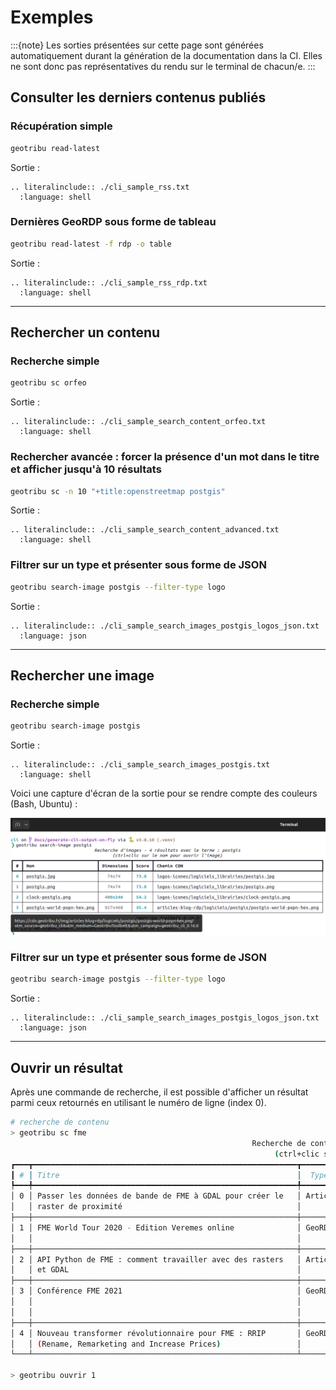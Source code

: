 # Exemples

:::{note}
Les sorties présentées sur cette page sont générées automatiquement durant la génération de la documentation dans la CI. Elles ne sont donc pas représentatives du rendu sur le terminal de chacun/e.
:::

## Consulter les derniers contenus publiés

### Récupération simple

```sh
geotribu read-latest
```

Sortie :

```{eval-rst}
.. literalinclude:: ./cli_sample_rss.txt
  :language: shell
```

### Dernières GeoRDP sous forme de tableau

```sh
geotribu read-latest -f rdp -o table
```

Sortie :

```{eval-rst}
.. literalinclude:: ./cli_sample_rss_rdp.txt
  :language: shell
```

----

## Rechercher un contenu

### Recherche simple

```sh
geotribu sc orfeo
```

Sortie :

```{eval-rst}
.. literalinclude:: ./cli_sample_search_content_orfeo.txt
  :language: shell
```

### Rechercher avancée : forcer la présence d'un mot dans le titre et afficher jusqu'à 10 résultats

```sh
geotribu sc -n 10 "+title:openstreetmap postgis"
```

Sortie :

```{eval-rst}
.. literalinclude:: ./cli_sample_search_content_advanced.txt
  :language: shell
```

### Filtrer sur un type et présenter sous forme de JSON

```sh
geotribu search-image postgis --filter-type logo
```

Sortie :

```{eval-rst}
.. literalinclude:: ./cli_sample_search_images_postgis_logos_json.txt
  :language: json
```

----

## Rechercher une image

### Recherche simple

```sh
geotribu search-image postgis
```

Sortie :

```{eval-rst}
.. literalinclude:: ./cli_sample_search_images_postgis.txt
  :language: shell
```

Voici une capture d'écran de la sortie pour se rendre compte des couleurs (Bash, Ubuntu) :

![Geotribu Toolbelt - Recherche d'images filtrée sous forme de tableau](../static/img/geotribu_search-image_postgis.png)

### Filtrer sur un type et présenter sous forme de JSON

```sh
geotribu search-image postgis --filter-type logo
```

Sortie :

```{eval-rst}
.. literalinclude:: ./cli_sample_search_images_postgis_logos_json.txt
  :language: json
```

----

## Ouvrir un résultat

Après une commande de recherche, il est possible d'afficher un résultat parmi ceux retournés en utilisant le numéro de ligne (index 0).

```sh
# recherche de contenu
> geotribu sc fme
                                                      Recherche de contenus - 5/61 résultats avec le terme : fme  
                                                           (ctrl+clic sur le titre pour ouvrir le contenu)  
┏━━━┳━━━━━━━━━━━━━━━━━━━━━━━━━━━━━━━━━━━━━━━━━━━━━━━━━━━━━━━━━━━┳━━━━━━━━━┳━━━━━━━━━━━━━━━━━━━━━┳━━━━━━━┳━━━━━━━━━━━━━━━━━━━━━━━━━━━━━━━━━━━━━━━━━━━━━━━━━━━━━━━━━━━━┓
┃ # ┃ Titre                                                     ┃  Type   ┃ Date de publication ┃ Score ┃                                                  Mots-clés ┃
┡━━━╇━━━━━━━━━━━━━━━━━━━━━━━━━━━━━━━━━━━━━━━━━━━━━━━━━━━━━━━━━━━╇━━━━━━━━━╇━━━━━━━━━━━━━━━━━━━━━╇━━━━━━━╇━━━━━━━━━━━━━━━━━━━━━━━━━━━━━━━━━━━━━━━━━━━━━━━━━━━━━━━━━━━━┩
│ 0 │ Passer les données de bande de FME à GDAL pour créer le   │ Article │    02 août 2022     │ 60.8  │                                     FME,GDAL,Python,raster │
│   │ raster de proximité                                       │         │                     │       │                                                            │
├───┼───────────────────────────────────────────────────────────┼─────────┼─────────────────────┼───────┼────────────────────────────────────────────────────────────┤
│ 1 │ FME World Tour 2020 - Edition Veremes online              │ GeoRDP  │     15 mai 2020     │ 57.8  │                        FME,GDAL,GeoMapFish,GeoServer,GRASS │
│   │                                                           │         │                     │       │                              GIS,OpenStreetMap,Python,QGIS │
├───┼───────────────────────────────────────────────────────────┼─────────┼─────────────────────┼───────┼────────────────────────────────────────────────────────────┤
│ 2 │ API Python de FME : comment travailler avec des rasters   │ Article │    02 août 2022     │ 56.3  │                                     FME,GDAL,Python,raster │
│   │ et GDAL                                                   │         │                     │       │                                                            │
├───┼───────────────────────────────────────────────────────────┼─────────┼─────────────────────┼───────┼────────────────────────────────────────────────────────────┤
│ 3 │ Conférence FME 2021                                       │ GeoRDP  │     21 mai 2021     │ 52.4  │                                             cadastre,carte │
│   │                                                           │         │                     │       │ routière,CloudCompare,ENSG,GraphHopper,IGN,OpenStreetMap,… │
│   │                                                           │         │                     │       │                                                       QGIS │
├───┼───────────────────────────────────────────────────────────┼─────────┼─────────────────────┼───────┼────────────────────────────────────────────────────────────┤
│ 4 │ Nouveau transformer révolutionnaire pour FME : RRIP       │ GeoRDP  │     12 mai 2023     │ 42.2  │ Afigéo,armée,cybersécurité,Discord,écosystème,FME,géomati… │
│   │ (Rename, Remarketing and Increase Prices)                 │         │                     │       │                                                            │
└───┴───────────────────────────────────────────────────────────┴─────────┴─────────────────────┴───────┴────────────────────────────────────────────────────────────┘
                                                                       Geotribu Toolbelt 0.16.0  
> geotribu ouvrir 1
```
